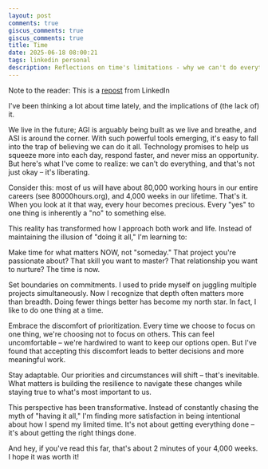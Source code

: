 ```yaml
---
layout: post
comments: true
giscus_comments: true
giscus_comments: true
title: Time
date: 2025-06-18 08:00:21
tags: linkedin personal
description: Reflections on time's limitations - why we can't do everything with our 80,000 working hours and 4,000 weeks, and how scarcity creates intentional living.
---
```


Note to the reader: This is a [repost](https://www.linkedin.com/posts/yewjinlim_ive-been-thinking-a-lot-about-time-lately-activity-7286567638808375296-0u6L?utm_source=share&utm_medium=member_desktop&rcm=ACoAAAD4xmMBhqAf0RkmEot2NJkJA3gvq31H7Os) from LinkedIn

I've been thinking a lot about time lately, and the implications of (the lack of) it.

We live in the future; AGI is arguably being built as we live and breathe, and ASI is around the corner. With such powerful tools emerging, it's easy to fall into the trap of believing we can do it all. Technology promises to help us squeeze more into each day, respond faster, and never miss an opportunity. But here's what I've come to realize: we can't do everything, and that's not just okay – it's liberating.

Consider this: most of us will have about 80,000 working hours in our entire careers (see 80000hours.org), and 4,000 weeks in our lifetime. That's it. When you look at it that way, every hour becomes precious. Every "yes" to one thing is inherently a "no" to something else.

This reality has transformed how I approach both work and life. Instead of maintaining the illusion of "doing it all," I'm learning to:

Make time for what matters NOW, not "someday." That project you're passionate about? That skill you want to master? That relationship you want to nurture? The time is now.

Set boundaries on commitments. I used to pride myself on juggling multiple projects simultaneously. Now I recognize that depth often matters more than breadth. Doing fewer things better has become my north star. In fact, I like to do one thing at a time.

Embrace the discomfort of prioritization. Every time we choose to focus on one thing, we're choosing not to focus on others. This can feel uncomfortable – we're hardwired to want to keep our options open. But I've found that accepting this discomfort leads to better decisions and more meaningful work.

Stay adaptable. Our priorities and circumstances will shift – that's inevitable. What matters is building the resilience to navigate these changes while staying true to what's most important to us.

This perspective has been transformative. Instead of constantly chasing the myth of "having it all," I'm finding more satisfaction in being intentional about how I spend my limited time. It's not about getting everything done – it's about getting the right things done.

And hey, if you've read this far, that's about 2 minutes of your 4,000 weeks. I hope it was worth it!
